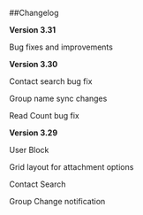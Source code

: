 
##Changelog


**Version 3.31**

Bug fixes and improvements

**Version 3.30**

 Contact search bug fix
 
 Group name sync changes
 
 Read Count bug fix 
 
**Version 3.29**

User Block

Grid layout for attachment options

Contact Search

Group Change notification
